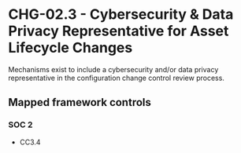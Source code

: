 # CHG-02.3 - Cybersecurity & Data Privacy Representative for Asset Lifecycle Changes
Mechanisms exist to include a cybersecurity and/or data privacy representative in the configuration change control review process.
## Mapped framework controls
### SOC 2
- CC3.4